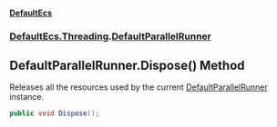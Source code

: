 #### [DefaultEcs](./index.md 'index')
### [DefaultEcs.Threading](./DefaultEcs-Threading.md 'DefaultEcs.Threading').[DefaultParallelRunner](./DefaultEcs-Threading-DefaultParallelRunner.md 'DefaultEcs.Threading.DefaultParallelRunner')
## DefaultParallelRunner.Dispose() Method
Releases all the resources used by the current [DefaultParallelRunner](./DefaultEcs-Threading-DefaultParallelRunner.md 'DefaultEcs.Threading.DefaultParallelRunner') instance.  
```csharp
public void Dispose();
```
